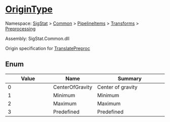 # [OriginType](./OriginType.md)
Namespace: [SigStat]() > [Common](./../../../README.md) > [PipelineItems]() > [Transforms]() > [Preprocessing](./README.md)

Assembly: SigStat.Common.dll


Origin specification for [TranslatePreproc](https://github.com/hargitomi97/sigstat/blob/master/docs/md/SigStat/Common/PipelineItems/Transforms/Preprocessing/TranslatePreproc.md)

##	Enum

| Value | Name | Summary | 
| --- | --- | --- | 
| 0<img style="cursor:not-allowed;" width=200/>| CenterOfGravity| Center of gravity<img style="cursor:not-allowed;" width=200/>| <br>
| 1<img style="cursor:not-allowed;" width=200/>| Minimum| Minimum<img style="cursor:not-allowed;" width=200/>| <br>
| 2<img style="cursor:not-allowed;" width=200/>| Maximum| Maximum<img style="cursor:not-allowed;" width=200/>| <br>
| 3<img style="cursor:not-allowed;" width=200/>| Predefined| Predefined<img style="cursor:not-allowed;" width=200/>| <br>



